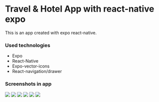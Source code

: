 # Travel & Hotel App with react-native expo

This is an app created with expo react-native.

### Used technologies

- Expo
- React-Native
- Expo-vector-icons
- React-navigation/drawer

### Screenshots in app

<img src="https://github.com/fatihkayan20/TravelHotelApp/blob/main/imagesForGithub/1.png" />

<img src="https://github.com/fatihkayan20/TravelHotelApp/blob/main/imagesForGithub/2.png" />

<img src="https://github.com/fatihkayan20/TravelHotelApp/blob/main/imagesForGithub/3.png" />

<img src="https://github.com/fatihkayan20/TravelHotelApp/blob/main/imagesForGithub/4.png" />

<img src="https://github.com/fatihkayan20/TravelHotelApp/blob/main/imagesForGithub/5.png" />
<img src="https://github.com/fatihkayan20/TravelHotelApp/blob/main/imagesForGithub/6.png" />
